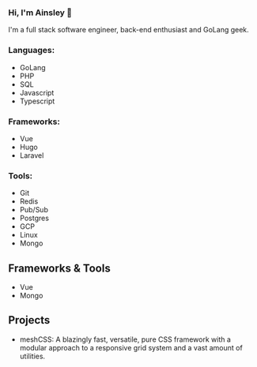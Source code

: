### Hi, I'm Ainsley 👋

I'm a full stack software engineer, back-end enthusiast and GoLang geek.

### Languages:
- GoLang
- PHP
- SQL
- Javascript
- Typescript

### Frameworks:
- Vue
- Hugo
- Laravel

### Tools:
- Git
- Redis
- Pub/Sub
- Postgres
- GCP 
- Linux
- Mongo


<!-- ### Connect with me:

[<img align="left" alt="ainsleyclark | Twitter" width="22px" src="https://cdn.jsdelivr.net/npm/simple-icons@v3/icons/twitter.svg" />](https://twitter.com/ainsmsclark)
[<img align="left" alt="ainsleyclark | LinkedIn" width="22px" src="https://cdn.jsdelivr.net/npm/simple-icons@v3/icons/linkedin.svg" />](https://www.linkedin.com/in/ainsleyclark/)
[<img align="left" alt="ainsleyclark | Stackoverflow" width="22px" src="https://cdn.jsdelivr.net/npm/simple-icons@v3/icons/stackoverflow.svg" />](https://stackoverflow.com/users/11318860/ainsley)
 -->
## Frameworks & Tools

- Vue
- Mongo

## Projects

- meshCSS: A blazingly fast, versatile, pure CSS framework with a modular approach to a responsive grid system and a vast amount of utilities.

<!-- Here are some ideas to get you started:

- 🔭 I’m currently working on ...
- 🌱 I’m currently learning ...
- 👯 I’m looking to collaborate on ...
- 🤔 I’m looking for help with ...
- 💬 Ask me about ...
- 📫 How to reach me: ...
- 😄 Pronouns: ...
- ⚡ Fun fact: ...
 -->
